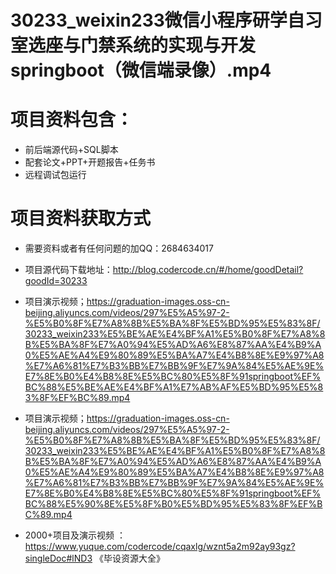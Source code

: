  # 30233_weixin233微信小程序研学自习室选座与门禁系统的实现与开发springboot（微信端录像）.mp4
    
 
 # 项目资料包含：
 * 前后端源代码+SQL脚本
 * 配套论文+PPT+开题报告+任务书
 * 远程调试包运行

 # 项目资料获取方式
 * 需要资料或者有任何问题的加QQ：2684634017

 * 项目源代码下载地址：http://blog.codercode.cn/#/home/goodDetail?goodId=30233
 
 
 * 项目演示视频；https://graduation-images.oss-cn-beijing.aliyuncs.com/videos/297%E5%A5%97-2-%E5%B0%8F%E7%A8%8B%E5%BA%8F%E5%BD%95%E5%83%8F/30233_weixin233%E5%BE%AE%E4%BF%A1%E5%B0%8F%E7%A8%8B%E5%BA%8F%E7%A0%94%E5%AD%A6%E8%87%AA%E4%B9%A0%E5%AE%A4%E9%80%89%E5%BA%A7%E4%B8%8E%E9%97%A8%E7%A6%81%E7%B3%BB%E7%BB%9F%E7%9A%84%E5%AE%9E%E7%8E%B0%E4%B8%8E%E5%BC%80%E5%8F%91springboot%EF%BC%88%E5%BE%AE%E4%BF%A1%E7%AB%AF%E5%BD%95%E5%83%8F%EF%BC%89.mp4
 

 * 项目演示视频；https://graduation-images.oss-cn-beijing.aliyuncs.com/videos/297%E5%A5%97-2-%E5%B0%8F%E7%A8%8B%E5%BA%8F%E5%BD%95%E5%83%8F/30233_weixin233%E5%BE%AE%E4%BF%A1%E5%B0%8F%E7%A8%8B%E5%BA%8F%E7%A0%94%E5%AD%A6%E8%87%AA%E4%B9%A0%E5%AE%A4%E9%80%89%E5%BA%A7%E4%B8%8E%E9%97%A8%E7%A6%81%E7%B3%BB%E7%BB%9F%E7%9A%84%E5%AE%9E%E7%8E%B0%E4%B8%8E%E5%BC%80%E5%8F%91springboot%EF%BC%88%E5%90%8E%E5%8F%B0%E5%BD%95%E5%83%8F%EF%BC%89.mp4
 
 
 
       
 * 2000+项目及演示视频 ：https://www.yuque.com/codercode/cqaxlg/wznt5a2m92ay93gz?singleDoc#lND3 《毕设资源大全》
   
